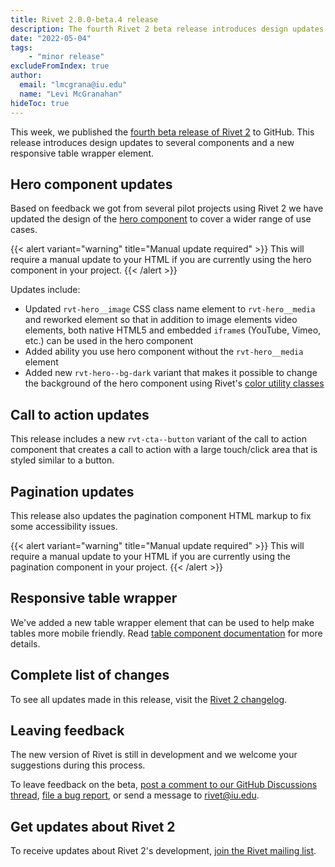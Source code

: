 ```yaml
---
title: Rivet 2.0.0-beta.4 release
description: The fourth Rivet 2 beta release introduces design updates to several components and a new responsive table wrapper element.
date: "2022-05-04"
tags:
    - "minor release"
excludeFromIndex: true
author:
  email: "lmcgrana@iu.edu"
  name: "Levi McGranahan"
hideToc: true
---
```

This week, we published the [fourth beta release of Rivet 2](https://github.com/indiana-university/rivet-source/releases/tag/v2.0.0-beta.4) to GitHub. This release introduces design updates to several components and a new responsive table wrapper element.

## Hero component updates

Based on feedback we got from several pilot projects using Rivet 2 we have updated the design of the [hero component](https://v2.rivet.iu.edu/docs/components/hero/) to cover a wider range of use cases.

{{< alert variant="warning" title="Manual update required" >}}
This will require a manual update to your HTML if you are currently using the hero component in your project.
{{< /alert >}}

Updates include:

- Updated `rvt-hero__image` CSS class name element to `rvt-hero__media` and reworked element so that in addition to image elements video elements, both native HTML5 and embedded `iframe`s (YouTube, Vimeo, etc.) can be used in the hero component
- Added ability you use hero component without the `rvt-hero__media` element
- Added new `rvt-hero--bg-dark` variant that makes it possible to change the background of the hero component using Rivet's [color utility classes](https://v2.rivet.iu.edu/docs/utilities/color/)

## Call to action updates

This release includes a new `rvt-cta--button` variant of the call to action component that creates a call to action with a large touch/click area that is styled similar to a button.

## Pagination updates

This release also updates the pagination component HTML markup to fix some accessibility issues.

{{< alert variant="warning" title="Manual update required" >}}
This will require a manual update to your HTML if you are currently using the pagination component in your project.
{{< /alert >}}

## Responsive table wrapper

We've added a new table wrapper element that can be used to help make tables more mobile friendly. Read [table component documentation](https://v2.rivet.iu.edu/docs/components/table/) for more details.


## Complete list of changes

To see all updates made in this release, visit the [Rivet 2 changelog](https://v2.rivet.iu.edu/docs/getting-started/changelog/).

## Leaving feedback

The new version of Rivet is still in development and we welcome your suggestions during this process.

To leave feedback on the beta, [post a comment to our GitHub Discussions thread](https://github.com/indiana-university/rivet-source/discussions/568), [file a bug report](https://github.com/indiana-university/rivet-source/issues), or send a message to [rivet@iu.edu](mailto:rivet@iu.edu).

## Get updates about Rivet 2

To receive updates about Rivet 2's development, [join the Rivet mailing list](https://list.iu.edu/sympa/subscribe/rivet-l).